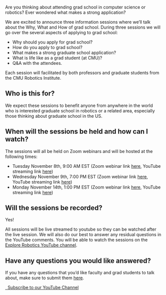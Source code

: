 Are you thinking about attending grad school in computer science or robotics? Ever wondered what makes a strong application?

We are excited to announce three information sessions where we’ll talk about the Why, What and How of grad school. During three sessions we will go over the several aspects of applying to grad school: 

* Why should you apply for grad school? 
* How do you apply to grad school?
* What makes a strong graduate school application?
* What is life like as a grad student (at CMU)? 
* Q&A with the attendees.

Each session will facilitated by both professors and graduate students from the CMU Robotics Institute. 

## Who is this for?
We expect these sessions to benefit anyone from anywhere in the world who is interested graduate school in robotics or a related area, especially those thinking about graduate school in the US. 

## When will the sessions be held and how can I watch?

The sessions will all be held on Zoom webinars and will be hosted at the following times:
* Tuesday November 8th, 9:00 AM EST (Zoom webinar link [here](https://us02web.zoom.us/j/83918650939?pwd=VUdleVhidHB4WmFWVkU5OHk0MEtjZz09), YouTube streaming link [here](https://youtu.be/cA9xGrRpkuY))
* Wednesday November 9th, 7:00 PM EST (Zoom webinar link [here](https://us02web.zoom.us/j/81841097996?pwd=NDM0bmRvYUt0SHozRTNEVmlWcXltZz09), YouTube streaming link [here](https://youtu.be/_Eioy87ucQg))
* Monday November 14th, 1:00 PM EST (Zoom webinar link [here](https://us02web.zoom.us/j/84128236446?pwd=SThPeXpQNWFpaERDejk2NWZINkpqdz09), YouTube streaming link [here](https://youtu.be/ryJYodHVJ64))


## Will the sessions be recorded?
Yes! 

All sessions will be live streamed to youtube so they can be watched after the live session. We will also do our best to answer any residual questions in the YouTube comments. You will be able to watch the sessions on the [Explore Robotics YouTube channel](https://www.youtube.com/@cmu_riss).

## Have any questions you would like answered?

If you have any questions that you’d like faculty and grad students to talk about, make sure to submit them [here](https://forms.gle/bNK6kemZ3G79hFxo8).

<!-- <iframe width="420" height="315" src="http://www.youtube.com/embed/cA9xGrRpkuY" frameborder="0" allowfullscreen></iframe> -->

<a href="https://www.youtube.com/c/AirLab?sub_confirmation=1" class="button is-info"><i class="fab fa-youtube fa-2x"></i> &nbsp; Subscribe to our YouTube Channel</a>
